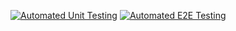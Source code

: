 [![Automated Unit Testing](https://github.com/aa096/social-media-client/actions/workflows/unit-test.yml/badge.svg)](https://github.com/aa096/social-media-client/actions/workflows/unit-test.yml)
[![Automated E2E Testing](https://github.com/aa096/social-media-client/actions/workflows/e2e-test.yml/badge.svg)](https://github.com/aa096/social-media-client/actions/workflows/e2e-test.yml)
